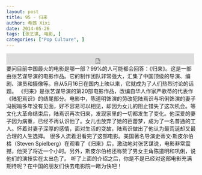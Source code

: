 ```yaml
---
layout: post
title: 95 - 归来
author: 希茜 Xixi
date: 2014-05-26
tags: [张艺谋, 电影, ]
categories: ["Pop Culture", ]
---
```


<iframe src="https://archive.org/embed/slowchinese_201909/Slow_Chinese_095.mp3" width="500" height="30" frameborder="0" webkitallowfullscreen="true" mozallowfullscreen="true" allowfullscreen></iframe>
要问目前中国最火的电影是哪一部？99%的人可能都会回答：《归来》。这是一部由张艺谋导演的电影作品。它的制作团队非常强大，汇集了中国顶级的导演、编剧、演员和摄像等。自从5月16日在国内上映以来，它就成为了人们热烈讨论的话题。
《归来》是张艺谋导演的第20部电影作品，改编自华人作家严歌苓的代表作《陆犯焉识》的结尾部分。电影中，陈道明饰演的劳改犯陆焉识与巩俐饰演的妻子冯婉喻多年没有见面，好不容易可以相见，却因为女儿的阻止错失了这次机会。等文化大革命结束后，陆焉识再次归来，发现家里的一切都发生了变化。他深爱的妻子因为病重，已经不再认识他了。女儿也放弃了她的芭蕾梦，成为了一名普通的工人。怀着对妻子深厚的感情，面对生活的变故，陆焉识做出了他认为最荒诞却又最合理的人生选择。
很多人流着泪看完了这部电影。美国著名导演史蒂文·斯皮尔伯格（Steven Spielberg）在观看了《归来》后，激动地对张艺谋说，电影非常震撼，他哭了将近一个小时。另外，斯皮尔伯格还称赞了男女主角陈道明和巩俐，说他们的演技实在太出色了。
听了上面的介绍之后，你是不是已经对这部电影充满期待呢？在中国的朋友们快去电影院一睹为快吧！
 
